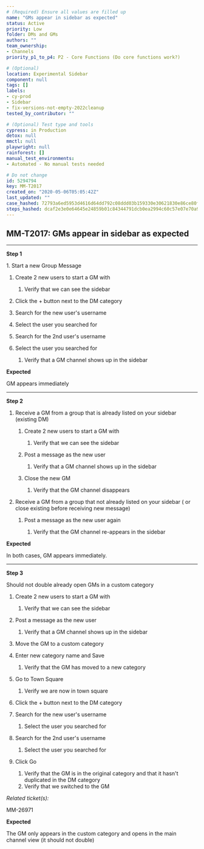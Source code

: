 ```yaml
---
# (Required) Ensure all values are filled up
name: "GMs appear in sidebar as expected"
status: Active
priority: Low
folder: DMs and GMs
authors: ""
team_ownership: 
- Channels
priority_p1_to_p4: P2 - Core Functions (Do core functions work?)

# (Optional)
location: Experimental Sidebar
component: null
tags: []
labels: 
- cy-prod
- Sidebar
- fix-versions-not-empty-2022cleanup
tested_by_contributor: ""

# (Optional) Test type and tools
cypress: in Production
detox: null
mmctl: null
playwright: null
rainforest: []
manual_test_environments:
- Automated - No manual tests needed

# Do not change
id: 5294794
key: MM-T2017
created_on: "2020-05-06T05:05:42Z"
last_updated: ""
case_hashed: 72793a6ed5953d4616d64dd792c08ddd03b159330e30621830e86ce80fd73c310628dee332511549623bb54aaf94e0d1
steps_hashed: dcaf2e3e0e64645e24859b01c84344791dcb0ea2994c60c57e07e70a9a6d3b573d42365bdf5be5eab6bc56ba0a09f6e7
---
```


<!-- (Auto-generated) Based on frontmatter's "key" and "name" -->

## MM-T2017: GMs appear in sidebar as expected

---

**Step 1**

1\. Start a new Group Message

1. Create 2 new users to start a GM with

   1. Verify that we can see the sidebar

2. Click the + button next to the DM category

3. Search for the new user's username

4. Select the user you searched for

5. Search for the 2nd user's username

6. Select the user you searched for

   1. Verify that a GM channel shows up in the sidebar

**Expected**

GM appears immediately

---

**Step 2**

1. Receive a GM from a group that is already listed on your sidebar (existing DM)

   1. Create 2 new users to start a GM with

      1. Verify that we can see the sidebar

   2. Post a message as the new user

      1. Verify that a GM channel shows up in the sidebar

   3. Close the new GM

      1. Verify that the GM channel disappears

2. Receive a GM from a group that not already listed on your sidebar ( or close existing before receiving new message)

   1. Post a message as the new user again

      1. Verify that the GM channel re-appears in the sidebar

**Expected**

In both cases, GM appears immediately.

---

**Step 3**

Should not double already open GMs in a custom category

1. Create 2 new users to start a GM with

   1. Verify that we can see the sidebar

2. Post a message as the new user

   1. Verify that a GM channel shows up in the sidebar

3. Move the GM to a custom category

4. Enter new category name and Save

   1. Verify that the GM has moved to a new category

5. Go to Town Square

   1. Verify we are now in town square

6. Click the + button next to the DM category

7. Search for the new user's username

   1. Select the user you searched for

8. Search for the 2nd user's username

   1. Select the user you searched for

9. Click Go

   1. Verify that the GM is in the original category and that it hasn't duplicated in the DM category
   2. Verify that we switched to the GM

_Related ticket(s):_

MM-26971

**Expected**

The GM only appears in the custom category and opens in the main channel view (it should not double)
